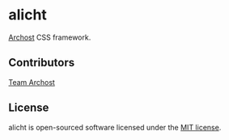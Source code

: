# alicht

[Archost](http://archost.eu) CSS framework.

## Contributors

[Team Archost](TEAMARCHOST)

## License

alicht is open-sourced software licensed under the [MIT license](LICENSE).
